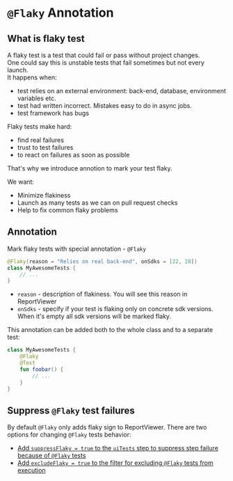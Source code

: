# `@Flaky` Annotation

## What is flaky test

A flaky test is a test that could fail or pass without project changes.  
One could say this is unstable tests that fail sometimes but not every launch.  
It happens when: 
- test relies on an external environment: back-end, database, environment variables etc.
- test had written incorrect. Mistakes easy to do in async jobs.
- test framework has bugs

Flaky tests make hard:
- find real failures
- trust to test failures
- to react on failures as soon as possible

That's why we introduce annotion to mark your test flaky. 

We want:
- Minimize flakiness
- Launch as many tests as we can on pull request checks
- Help to fix common flaky problems

## Annotation

Mark flaky tests with special annotation - `@Flaky`

```kotlin
@Flaky(reason = "Relies on real back-end", onSdks = [22, 28])
class MyAwesomeTests {
    // ...
}
```

- `reason` - description of flakiness. You will see this reason in ReportViewer
- `onSdks` - specify if your test is flaking only on concrete sdk versions. When it's empty all sdk versions will be marked flaky.

This annotation can be added both to the whole class and to a separate test:

```kotlin
class MyAwesomeTests {
    @Flaky
    @Test
    fun foobar() {
        // ...
    }
}
```

## Suppress `@Flaky` test failures

By default `@Flaky` only adds flaky sign to ReportViewer.
There are two options for changing `@Flaky` tests behavior:
- [Add `suppressFlaky = true` to the `uiTests` step to suppress step failure because of `@Flaky` tests](../projects/CiSteps.md#ui-tests)
- [Add `excludeFlaky = true` to the filter for excluding `@Flaky` tests from execution](md#filter-flaky-tests)
